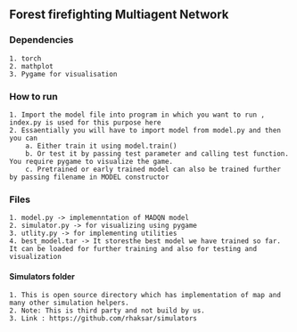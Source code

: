 ## Forest firefighting Multiagent Network

### Dependencies
    
    1. torch 
    2. mathplot
    3. Pygame for visualisation 
 

### How to run
    
    1. Import the model file into program in which you want to run , index.py is used for this purpose here
    2. Essaentially you will have to import model from model.py and then you can
        a. Either train it using model.train()
        b. Or test it by passing test parameter and calling test function. You require pygame to visualize the game. 
        c. Pretrained or early trained model can also be trained further by passing filename in MODEL constructor

### Files
    1. model.py -> implemenntation of MADQN model
    2. simulator.py -> for visualizing using pygame 
    3. utlity.py -> for implementing utilities
    4. best_model.tar -> It storesthe best model we have trained so far. It can be loaded for further training and also for testing and visualization 

#### Simulators folder
    1. This is open source directory which has implementation of map and many other simulation helpers. 
    2. Note: This is third party and not build by us.
    3. Link : https://github.com/rhaksar/simulators 
